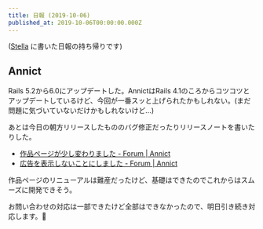 ```yaml
---
title: 日報 (2019-10-06)
published_at: 2019-10-06T00:00:00.000Z
---
```


([Stella](https://stella-app.jp) に書いた日報の持ち帰りです)

## Annict

Rails 5.2から6.0にアップデートした。AnnictはRails 4.1のころからコツコツとアップデートしているけど、今回が一番スッと上げられたかもしれない。(まだ問題に気づいていないだけかもしれないけど…)

あとは今日の朝方リリースしたもののバグ修正だったりリリースノートを書いたりした。

- [作品ページが少し変わりました \- Forum \| Annict](https://annict.jp/forum/posts/475)
- [広告を表示しないことにしました \- Forum \| Annict](https://annict.jp/forum/posts/476)

作品ページのリニューアルは難産だったけど、基礎はできたのでこれからはスムーズに開発できそう。

お問い合わせの対応は一部できたけど全部はできなかったので、明日引き続き対応します。🙏
